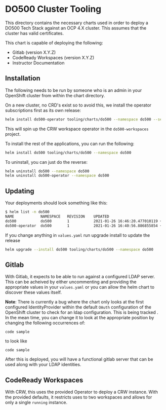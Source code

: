 # DO500 Cluster Tooling

This directory contains the necessary charts used in order to deploy a DO500 Tech Stack against an OCP 4.X cluster. This assumes that the cluster has valid certificates.

This chart is capable of deploying the following:

- Gitlab (version X.Y.Z)
- CodeReady Workspaces (version X.Y.Z)
- Instructor Documentation

## Installation

The following needs to be run by someone who is an admin in your OpenShift cluster from within the chart directory.

On a new cluster, no CRD's exist so to avoid this, we install the operator subscriptions first as its own release:
```bash
helm install do500-operator tooling/charts/do500 --namespace do500 --set subscriptions.only=true
```

This will spin up the CRW workspace operator in the `do500-workspaces` project.

To install the rest of the applications, you can run the following:
```bash
helm install do500 tooling/charts/do500 --namespace do500
```

To uninstall, you can just do the reverse:
```bash
helm uninstall do500 --namespace do500
helm uninstall do500-operator --namespace do500
```

## Updating

Your deployments should look something like this:
```bash
$ helm list -n do500
NAME          	NAMESPACE	REVISION	UPDATED                                 	STATUS  	CHART          	APP VERSION
do500         	do500    	1       	2021-01-26 16:46:20.477010119 +1000 AEST	deployed	do500-env-0.0.1	0.0.1      
do500-operator	do500    	1       	2021-01-26 16:40:56.886855854 +1000 AEST	deployed	do500-env-0.0.1	0.0.1 
```

If you change anything in `values.yaml` run upgrade install to update the release
```bash
helm upgrade --install do500 tooling/charts/do500 --namespace do500
```

## Gitlab

With Gitlab, it expects to be able to run against a configured LDAP server. This can be acheived by either uncommenting and providing the appropriate values in your `values.yaml` or you can allow the helm chart to discover these values itself.

**Note**: There is currently a bug where the chart only looks at the first configured IdentityProvider within the default `OAuth` configuration of the OpenShift cluster to check for an ldap configuration. This is being tracked <here>. In the mean time, you can change it to look at the appropriate position by changing the following occurrences of:

```
code sample
```

to look like

```
code sample
```

After this is deployed, you will have a functional gitlab server that can be used along with your LDAP identities.

## CodeReady Workspaces

With CRW, this uses the provided Operator to deploy a CRW instance. With the provided defaults, it restricts uses to two workspaces and allows for only a single `running` instance.

